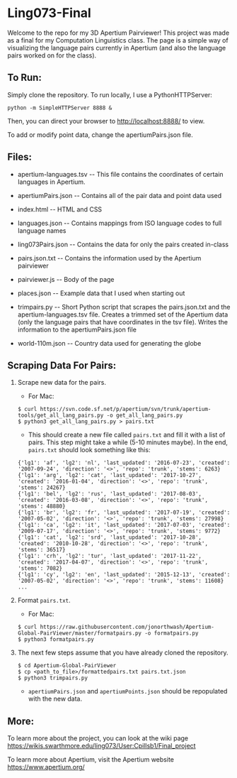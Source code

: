 # Ling073-Final

Welcome to the repo for my 3D Apertium Pairviewer! This project was made as a final for my Computation Linguistics class. The page is a simple way of visualizing the language pairs currently in Apertium (and also the language pairs worked on for the class).

## To Run:
Simply clone the repository. To run locally, I use a PythonHTTPServer:
```
python -m SimpleHTTPServer 8888 &
```
Then, you can direct your browser to <http://localhost:8888/> to view. 

To add or modify point data, change the apertiumPairs.json file.

## Files:
* apertium-languages.tsv -- This file contains the coordinates of certain languages in Apertium.

* apertiumPairs.json -- Contains all of the pair data and point data used

* index.html -- HTML and CSS

* languages.json -- Contains mappings from ISO language codes to full language names

* ling073Pairs.json -- Contains the data for only the pairs created in-class

* pairs.json.txt -- Contains the information used by the Apertium pairviewer

* pairviewer.js -- Body of the page

* places.json -- Example data that I used when starting out

* trimpairs.py -- Short Python script that scrapes the pairs.json.txt and the apertium-languages.tsv file. Creates a trimmed set of the Apertium data (only the language pairs that have coordinates in the tsv file). Writes the information to the apertiumPairs.json file

* world-110m.json -- Country data used for generating the globe

## Scraping Data For Pairs:
1) Scrape new data for the pairs.

    * For Mac:
    ```
    $ curl https://svn.code.sf.net/p/apertium/svn/trunk/apertium-tools/get_all_lang_pairs.py -o get_all_lang_pairs.py
    $ python3 get_all_lang_pairs.py > pairs.txt
    ```

    * This should create a new file called `pairs.txt` and fill it with a list of pairs. This step might take a while (5-10 minutes maybe). In the end, `pairs.txt` should look something like this:
    ```
    {'lg1': 'af', 'lg2': 'nl', 'last_updated': '2016-07-23', 'created': '2007-09-24', 'direction': '<>', 'repo': 'trunk', 'stems': 6263}
    {'lg1': 'arg', 'lg2': 'cat', 'last_updated': '2017-10-27', 'created': '2016-01-04', 'direction': '<>', 'repo': 'trunk', 'stems': 24267}
    {'lg1': 'bel', 'lg2': 'rus', 'last_updated': '2017-08-03', 'created': '2016-03-08', 'direction': '<>', 'repo': 'trunk', 'stems': 48880}
    {'lg1': 'br', 'lg2': 'fr', 'last_updated': '2017-07-19', 'created': '2007-05-02', 'direction': '<>', 'repo': 'trunk', 'stems': 27998}
    {'lg1': 'ca', 'lg2': 'it', 'last_updated': '2017-07-03', 'created': '2009-07-17', 'direction': '<>', 'repo': 'trunk', 'stems': 9772}
    {'lg1': 'cat', 'lg2': 'srd', 'last_updated': '2017-10-28', 'created': '2010-10-28', 'direction': '<>', 'repo': 'trunk', 'stems': 36517}
    {'lg1': 'crh', 'lg2': 'tur', 'last_updated': '2017-11-22', 'created': '2017-04-07', 'direction': '<>', 'repo': 'trunk', 'stems': 7082}
    {'lg1': 'cy', 'lg2': 'en', 'last_updated': '2015-12-13', 'created': '2007-05-02', 'direction': '<>', 'repo': 'trunk', 'stems': 11608}
    ...
    ```

2) Format `pairs.txt`.

    * For Mac:
    ```
    $ curl https://raw.githubusercontent.com/jonorthwash/Apertium-Global-PairViewer/master/formatpairs.py -o formatpairs.py
    $ python3 formatpairs.py
    ```

3) The next few steps assume that you have already cloned the repository.

    ```
    $ cd Apertium-Global-PairViewer
    $ cp <path_to_file>/formattedpairs.txt pairs.txt.json
    $ python3 trimpairs.py
    ```

    * `apertiumPairs.json` and `apertiumPoints.json` should be repopulated with the new data.

## More:
To learn more about the project, you can look at the wiki page https://wikis.swarthmore.edu/ling073/User:Cpillsb1/Final_project

To learn more about Apertium, visit the Apertium website https://www.apertium.org/
